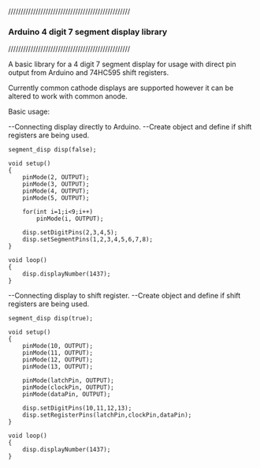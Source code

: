 /////////////////////////////////////////////////

### Arduino 4 digit 7 segment display library ###

/////////////////////////////////////////////////

A basic library for a 4 digit 7 segment display
for usage with direct pin output from Arduino and 
74HC595 shift registers. 

Currently common cathode displays are supported however 
it can be altered to work with common anode.

Basic usage:

--Connecting display directly to Arduino.
--Create object and define if shift registers are being used.
	
	segment_disp disp(false);
	
	void setup()
	{
		pinMode(2, OUTPUT);
	    pinMode(3, OUTPUT);
	    pinMode(4, OUTPUT);
	    pinMode(5, OUTPUT);
	    
	    for(int i=1;i<9;i++)
	    	pinMode(i, OUTPUT);
	    	
		disp.setDigitPins(2,3,4,5); 
  		disp.setSegmentPins(1,2,3,4,5,6,7,8);
	}
	
	void loop()
	{
		disp.displayNumber(1437);
	}
	
--Connecting display to shift register.
--Create object and define if shift registers are being used.
	
	segment_disp disp(true);
	
	void setup()
	{
		pinMode(10, OUTPUT);
	    pinMode(11, OUTPUT);
	    pinMode(12, OUTPUT);
	    pinMode(13, OUTPUT);
	    
	    pinMode(latchPin, OUTPUT);
  	    pinMode(clockPin, OUTPUT);
  	    pinMode(dataPin, OUTPUT); 
  	    
		disp.setDigitPins(10,11,12,13); 
  		disp.setRegisterPins(latchPin,clockPin,dataPin);
	}
	
	void loop()
	{
		disp.displayNumber(1437);
	}

